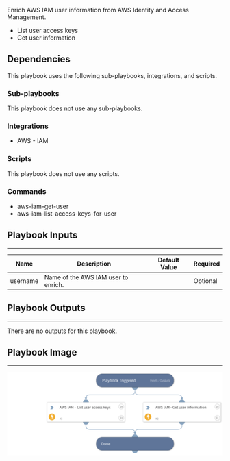 Enrich AWS IAM user information from AWS Identity and Access Management.
- List user access keys
- Get user information


## Dependencies
This playbook uses the following sub-playbooks, integrations, and scripts.

### Sub-playbooks
This playbook does not use any sub-playbooks.

### Integrations
* AWS - IAM

### Scripts
This playbook does not use any scripts.

### Commands
* aws-iam-get-user
* aws-iam-list-access-keys-for-user

## Playbook Inputs
---

| **Name** | **Description** | **Default Value** | **Required** |
| --- | --- | --- | --- |
| username | Name of the AWS IAM user to enrich. |  | Optional |

## Playbook Outputs
---
There are no outputs for this playbook.

## Playbook Image
---
![AWS IAM - User enrichment](https://raw.githubusercontent.com/demisto/content/e77df420e17966a544c5659eafe975edfa84b2bf/Packs/AWS-IAM/doc_files/AWS_IAM_user_enrichment.png)